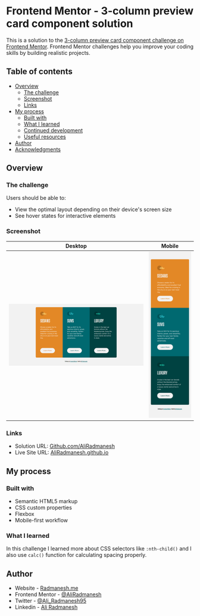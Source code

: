 # Frontend Mentor - 3-column preview card component solution

This is a solution to the [3-column preview card component challenge on Frontend Mentor](https://www.frontendmentor.io/challenges/3column-preview-card-component-pH92eAR2-). Frontend Mentor challenges help you improve your coding skills by building realistic projects.

## Table of contents

- [Overview](#overview)
  - [The challenge](#the-challenge)
  - [Screenshot](#screenshot)
  - [Links](#links)
- [My process](#my-process)
  - [Built with](#built-with)
  - [What I learned](#what-i-learned)
  - [Continued development](#continued-development)
  - [Useful resources](#useful-resources)
- [Author](#author)
- [Acknowledgments](#acknowledgments)

## Overview

### The challenge

Users should be able to:

- View the optimal layout depending on their device's screen size
- See hover states for interactive elements

### Screenshot

|                                                    Desktop                                                     |                                                    Mobile                                                    |
| :------------------------------------------------------------------------------------------------------------: | :----------------------------------------------------------------------------------------------------------: |
| ![Desktop screenshot to the 3-column preview card component coding challenge](./images/screenshot-desktop.png) | ![Mobile screenshot to the 3-column preview card component coding challenge](./images/screenshot-mobile.png) |

### Links

- Solution URL: [Github.com/AliRadmanesh](https://github.com/AliRadmanesh/frontendmentor-challenges/tree/main/newbie/3-column-preview-card-component)
- Live Site URL: [AliRadmanesh.github.io](https://aliradmanesh.github.io/frontendmentor-challenges/newbie/3-column-preview-card-component/)

## My process

### Built with

- Semantic HTML5 markup
- CSS custom properties
- Flexbox
- Mobile-first workflow

### What I learned

In this challenge I learned more about CSS selectors like `:nth-child()` and I also use `calc()` function for calculating spacing properly.

## Author

- Website - [Radmanesh.me](https://www.radmanesh.me)
- Frontend Mentor - [@AliRadmanesh](https://www.frontendmentor.io/profile/AliRadmanesh)
- Twitter - [@Ali_Radmanesh95](https://twitter.com/Ali_Radmanesh95)
- Linkedin - [Ali Radmanesh](https://www.linkedin.com/in/ali-radmanesh-71038a131/)
